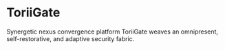 # ToriiGate
Synergetic nexus convergence platform ToriiGate weaves an omnipresent, self-restorative, and adaptive security fabric.
